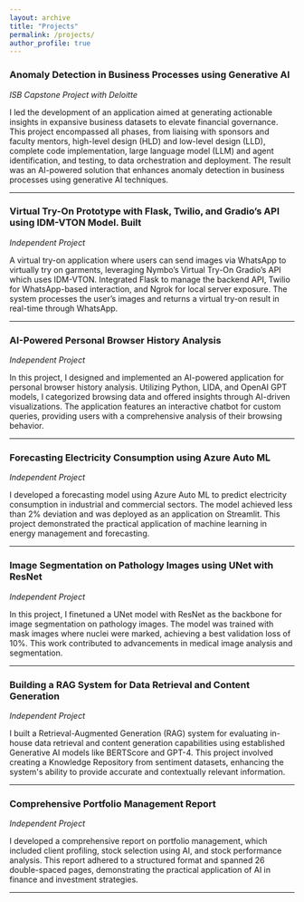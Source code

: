 ```yaml
---
layout: archive
title: "Projects"
permalink: /projects/
author_profile: true
---
```


### Anomaly Detection in Business Processes using Generative AI
*ISB Capstone Project with Deloitte*

I led the development of an application aimed at generating actionable insights in expansive business datasets to elevate financial governance. This project encompassed all phases, from liaising with sponsors and faculty mentors, high-level design (HLD) and low-level design (LLD), complete code implementation, large language model (LLM) and agent identification, and testing, to data orchestration and deployment. The result was an AI-powered solution that enhances anomaly detection in business processes using generative AI techniques.

---
### Virtual Try-On Prototype with Flask, Twilio, and Gradio’s API using IDM-VTON Model. Built
*Independent Project*

A virtual try-on application where users can send images via WhatsApp to virtually try on garments, leveraging Nymbo’s Virtual Try-On Gradio’s API which uses IDM-VTON. Integrated Flask to manage the backend API, Twilio for WhatsApp-based interaction, and Ngrok for local server exposure. The system processes the user’s images and returns a virtual try-on result in real-time through WhatsApp.

---

### AI-Powered Personal Browser History Analysis
*Independent Project*

In this project, I designed and implemented an AI-powered application for personal browser history analysis. Utilizing Python, LIDA, and OpenAI GPT models, I categorized browsing data and offered insights through AI-driven visualizations. The application features an interactive chatbot for custom queries, providing users with a comprehensive analysis of their browsing behavior.

---

### Forecasting Electricity Consumption using Azure Auto ML
*Independent Project*

I developed a forecasting model using Azure Auto ML to predict electricity consumption in industrial and commercial sectors. The model achieved less than 2% deviation and was deployed as an application on Streamlit. This project demonstrated the practical application of machine learning in energy management and forecasting.

---

### Image Segmentation on Pathology Images using UNet with ResNet
*Independent Project*

In this project, I finetuned a UNet model with ResNet as the backbone for image segmentation on pathology images. The model was trained with mask images where nuclei were marked, achieving a best validation loss of 10%. This work contributed to advancements in medical image analysis and segmentation.

---


### Building a RAG System for Data Retrieval and Content Generation
*Independent Project*

I built a Retrieval-Augmented Generation (RAG) system for evaluating in-house data retrieval and content generation capabilities using established Generative AI models like BERTScore and GPT-4. This project involved creating a Knowledge Repository from sentiment datasets, enhancing the system's ability to provide accurate and contextually relevant information.

---

### Comprehensive Portfolio Management Report
*Independent Project*

I developed a comprehensive report on portfolio management, which included client profiling, stock selection using AI, and stock performance analysis. This report adhered to a structured format and spanned 26 double-spaced pages, demonstrating the practical application of AI in finance and investment strategies.

---
